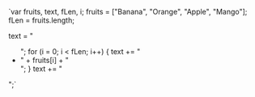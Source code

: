 `var fruits, text, fLen, i;
fruits = ["Banana", "Orange", "Apple", "Mango"];
fLen = fruits.length;

text = "<ul>";
for (i = 0; i < fLen; i++) {
  text += "<li>" + fruits[i] + "</li>";
}
text += "</ul>";`
